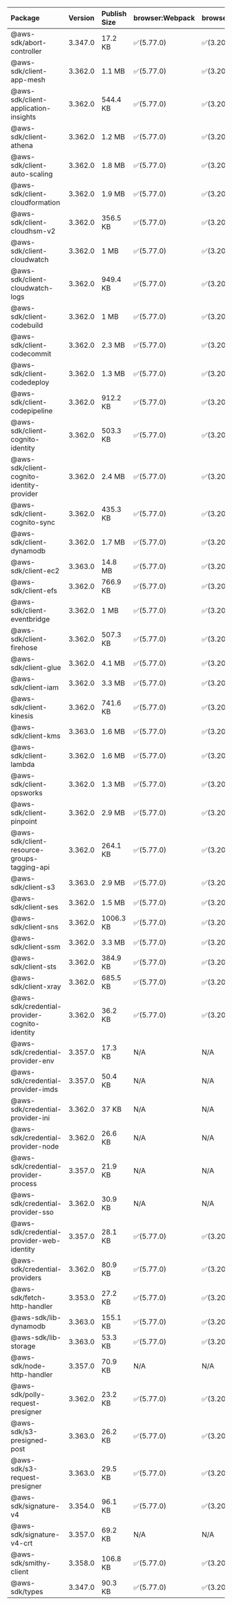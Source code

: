 | Package | Version | Publish Size | browser:Webpack | browser:Rollup | browser:EsBuild |
| :------ | :------ | :----------- | :------ | :----- | :------- |
|@aws-sdk/abort-controller|3.347.0|17.2 KB|✅(5.77.0)|✅(3.20.2)|✅(0.17.15)|
|@aws-sdk/client-app-mesh|3.362.0|1.1 MB|✅(5.77.0)|✅(3.20.2)|✅(0.17.15)|
|@aws-sdk/client-application-insights|3.362.0|544.4 KB|✅(5.77.0)|✅(3.20.2)|✅(0.17.15)|
|@aws-sdk/client-athena|3.362.0|1.2 MB|✅(5.77.0)|✅(3.20.2)|✅(0.17.15)|
|@aws-sdk/client-auto-scaling|3.362.0|1.8 MB|✅(5.77.0)|✅(3.20.2)|✅(0.17.15)|
|@aws-sdk/client-cloudformation|3.362.0|1.9 MB|✅(5.77.0)|✅(3.20.2)|✅(0.17.15)|
|@aws-sdk/client-cloudhsm-v2|3.362.0|356.5 KB|✅(5.77.0)|✅(3.20.2)|✅(0.17.15)|
|@aws-sdk/client-cloudwatch|3.362.0|1 MB|✅(5.77.0)|✅(3.20.2)|✅(0.17.15)|
|@aws-sdk/client-cloudwatch-logs|3.362.0|949.4 KB|✅(5.77.0)|✅(3.20.2)|✅(0.17.15)|
|@aws-sdk/client-codebuild|3.362.0|1 MB|✅(5.77.0)|✅(3.20.2)|✅(0.17.15)|
|@aws-sdk/client-codecommit|3.362.0|2.3 MB|✅(5.77.0)|✅(3.20.2)|✅(0.17.15)|
|@aws-sdk/client-codedeploy|3.362.0|1.3 MB|✅(5.77.0)|✅(3.20.2)|✅(0.17.15)|
|@aws-sdk/client-codepipeline|3.362.0|912.2 KB|✅(5.77.0)|✅(3.20.2)|✅(0.17.15)|
|@aws-sdk/client-cognito-identity|3.362.0|503.3 KB|✅(5.77.0)|✅(3.20.2)|✅(0.17.15)|
|@aws-sdk/client-cognito-identity-provider|3.362.0|2.4 MB|✅(5.77.0)|✅(3.20.2)|✅(0.17.15)|
|@aws-sdk/client-cognito-sync|3.362.0|435.3 KB|✅(5.77.0)|✅(3.20.2)|✅(0.17.15)|
|@aws-sdk/client-dynamodb|3.362.0|1.7 MB|✅(5.77.0)|✅(3.20.2)|✅(0.17.15)|
|@aws-sdk/client-ec2|3.363.0|14.8 MB|✅(5.77.0)|✅(3.20.2)|✅(0.17.15)|
|@aws-sdk/client-efs|3.362.0|766.9 KB|✅(5.77.0)|✅(3.20.2)|✅(0.17.15)|
|@aws-sdk/client-eventbridge|3.362.0|1 MB|✅(5.77.0)|✅(3.20.2)|✅(0.17.15)|
|@aws-sdk/client-firehose|3.362.0|507.3 KB|✅(5.77.0)|✅(3.20.2)|✅(0.17.15)|
|@aws-sdk/client-glue|3.362.0|4.1 MB|✅(5.77.0)|✅(3.20.2)|✅(0.17.15)|
|@aws-sdk/client-iam|3.362.0|3.3 MB|✅(5.77.0)|✅(3.20.2)|✅(0.17.15)|
|@aws-sdk/client-kinesis|3.362.0|741.6 KB|✅(5.77.0)|✅(3.20.2)|✅(0.17.15)|
|@aws-sdk/client-kms|3.363.0|1.6 MB|✅(5.77.0)|✅(3.20.2)|✅(0.17.15)|
|@aws-sdk/client-lambda|3.362.0|1.6 MB|✅(5.77.0)|✅(3.20.2)|✅(0.17.15)|
|@aws-sdk/client-opsworks|3.362.0|1.3 MB|✅(5.77.0)|✅(3.20.2)|✅(0.17.15)|
|@aws-sdk/client-pinpoint|3.362.0|2.9 MB|✅(5.77.0)|✅(3.20.2)|✅(0.17.15)|
|@aws-sdk/client-resource-groups-tagging-api|3.362.0|264.1 KB|✅(5.77.0)|✅(3.20.2)|✅(0.17.15)|
|@aws-sdk/client-s3|3.363.0|2.9 MB|✅(5.77.0)|✅(3.20.2)|✅(0.17.15)|
|@aws-sdk/client-ses|3.362.0|1.5 MB|✅(5.77.0)|✅(3.20.2)|✅(0.17.15)|
|@aws-sdk/client-sns|3.362.0|1006.3 KB|✅(5.77.0)|✅(3.20.2)|✅(0.17.15)|
|@aws-sdk/client-ssm|3.362.0|3.3 MB|✅(5.77.0)|✅(3.20.2)|✅(0.17.15)|
|@aws-sdk/client-sts|3.362.0|384.9 KB|✅(5.77.0)|✅(3.20.2)|✅(0.17.15)|
|@aws-sdk/client-xray|3.362.0|685.5 KB|✅(5.77.0)|✅(3.20.2)|✅(0.17.15)|
|@aws-sdk/credential-provider-cognito-identity|3.362.0|36.2 KB|✅(5.77.0)|✅(3.20.2)|✅(0.17.15)|
|@aws-sdk/credential-provider-env|3.357.0|17.3 KB|N/A|N/A|N/A|
|@aws-sdk/credential-provider-imds|3.357.0|50.4 KB|N/A|N/A|N/A|
|@aws-sdk/credential-provider-ini|3.362.0|37 KB|N/A|N/A|N/A|
|@aws-sdk/credential-provider-node|3.362.0|26.6 KB|N/A|N/A|N/A|
|@aws-sdk/credential-provider-process|3.357.0|21.9 KB|N/A|N/A|N/A|
|@aws-sdk/credential-provider-sso|3.362.0|30.9 KB|N/A|N/A|N/A|
|@aws-sdk/credential-provider-web-identity|3.357.0|28.1 KB|✅(5.77.0)|✅(3.20.2)|✅(0.17.15)|
|@aws-sdk/credential-providers|3.362.0|80.9 KB|✅(5.77.0)|✅(3.20.2)|✅(0.17.15)|
|@aws-sdk/fetch-http-handler|3.353.0|27.2 KB|✅(5.77.0)|✅(3.20.2)|✅(0.17.15)|
|@aws-sdk/lib-dynamodb|3.363.0|155.1 KB|✅(5.77.0)|✅(3.20.2)|✅(0.17.15)|
|@aws-sdk/lib-storage|3.363.0|53.3 KB|✅(5.77.0)|✅(3.20.2)|✅(0.17.15)|
|@aws-sdk/node-http-handler|3.357.0|70.9 KB|N/A|N/A|N/A|
|@aws-sdk/polly-request-presigner|3.362.0|23.2 KB|✅(5.77.0)|✅(3.20.2)|✅(0.17.15)|
|@aws-sdk/s3-presigned-post|3.363.0|26.2 KB|✅(5.77.0)|✅(3.20.2)|✅(0.17.15)|
|@aws-sdk/s3-request-presigner|3.363.0|29.5 KB|✅(5.77.0)|✅(3.20.2)|✅(0.17.15)|
|@aws-sdk/signature-v4|3.354.0|96.1 KB|✅(5.77.0)|✅(3.20.2)|✅(0.17.15)|
|@aws-sdk/signature-v4-crt|3.357.0|69.2 KB|N/A|N/A|N/A|
|@aws-sdk/smithy-client|3.358.0|106.8 KB|✅(5.77.0)|✅(3.20.2)|✅(0.17.15)|
|@aws-sdk/types|3.347.0|90.3 KB|✅(5.77.0)|✅(3.20.2)|✅(0.17.15)|
